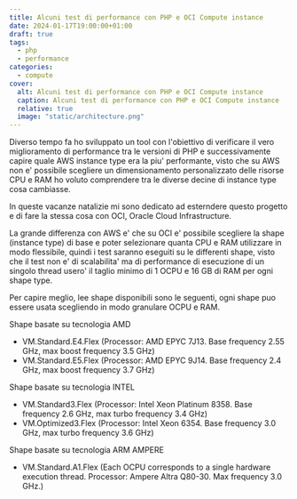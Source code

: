 ```yaml
---
title: Alcuni test di performance con PHP e OCI Compute instance
date: 2024-01-17T19:00:00+01:00
draft: true
tags:
  - php
  - performance
categories:
  - compute
cover:
  alt: Alcuni test di performance con PHP e OCI Compute instance
  caption: Alcuni test di performance con PHP e OCI Compute instance
  relative: true
  image: "static/architecture.png"
---
```


Diverso tempo fa ho sviluppato un tool con l'obiettivo di verificare il vero miglioramento di performance tra le versioni di PHP e successivamente capire quale AWS instance type era la piu' performante, visto che su AWS non e' possibile scegliere un dimensionamento personalizzato delle risorse CPU e RAM ho voluto comprendere tra le diverse decine di instance type cosa cambiasse.

In queste vacanze natalizie mi sono dedicato ad esterndere questo progetto e di fare la stessa cosa con OCI, Oracle Cloud Infrastructure.

La grande differenza con AWS e' che su OCI e' possibile scegliere la shape (instance type) di base e poter selezionare quanta CPU e RAM utilizzare in modo flessibile, quindi i test saranno eseguiti su le differenti shape, visto che il test non e' di scalabilita' ma di performance di esecuzione di un singolo thread usero' il taglio minimo di 1 OCPU e 16 GB di RAM per ogni shape type.

Per capire meglio, lee shape disponibili sono le seguenti, ogni shape puo essere usata scegliendo in modo granulare OCPU e RAM.

Shape basate su tecnologia AMD

* VM.Standard.E4.Flex (Processor: AMD EPYC 7J13. Base frequency 2.55 GHz, max boost frequency 3.5 GHz)
* VM.Standard.E5.Flex (Processor: AMD EPYC 9J14. Base frequency 2.4 GHz, max boost frequency 3.7 GHz)

Shape basate su tecnologia INTEL

* VM.Standard3.Flex (Processor: Intel Xeon Platinum 8358. Base frequency 2.6 GHz, max turbo frequency 3.4 GHz)
* VM.Optimized3.Flex (Processor: Intel Xeon 6354. Base frequency 3.0 GHz, max turbo frequency 3.6 GHz)

Shape basate su tecnologia ARM AMPERE

* VM.Standard.A1.Flex (Each OCPU corresponds to a single hardware execution thread. Processor: Ampere Altra Q80-30. Max frequency 3.0 GHz.)


